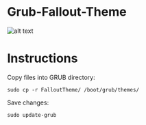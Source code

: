 # Grub-Fallout-Theme


![alt text](https://raw.github.com/mariorodriguezruiz/Grub-Fallout-Theme/master/preview.png)

# Instructions

Copy files into GRUB directory:
```
sudo cp -r FalloutTheme/ /boot/grub/themes/
```

Save changes:
```
sudo update-grub
```
